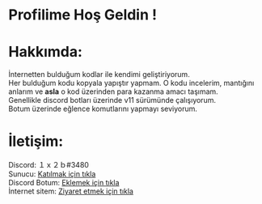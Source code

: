 # Profilime Hoş Geldin !
# Hakkımda:
İnternetten bulduğum kodlar ile kendimi geliştiriyorum.<br>
Her bulduğum kodu kopyala yapıştır yapmam. O kodu incelerim, mantığını anlarım ve **asla** o kod üzerinden para kazanma amacı taşımam.<br>
Genellikle discord botları üzerinde v11 sürümünde çalışıyorum.<br>
Botum üzerinde eğlence komutlarını yapmayı seviyorum.<br>
# İletişim:<br>
Discord: １ｘ２ｂ#3480<br>
Sunucu: [Katılmak için tıkla](https://discord.gg/z6FMRZA)<br>
Discord Botum: [Eklemek için tıkla](https://discord.com/oauth2/authorize?client_id=750071910351634645&scope=bot&permissions=8)<br>
İnternet sitem: [Ziyaret etmek için tıkla](https://www.wolframdiscordbot.glitch.me)
